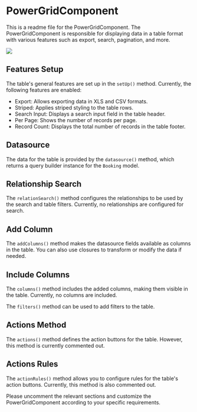 
# PowerGridComponent

This is a readme file for the PowerGridComponent. The PowerGridComponent is responsible for displaying data in a table format with various features such as export, search, pagination, and more.

![](https://i.ibb.co/hyC0v7L/Screenshot-from-2023-06-23-21-02-33.png)


## Features Setup

The table's general features are set up in the `setUp()` method. Currently, the following features are enabled:

- Export: Allows exporting data in XLS and CSV formats.
- Striped: Applies striped styling to the table rows.
- Search Input: Displays a search input field in the table header.
- Per Page: Shows the number of records per page.
- Record Count: Displays the total number of records in the table footer.

## Datasource

The data for the table is provided by the `datasource()` method, which returns a query builder instance for the `Booking` model.

## Relationship Search

The `relationSearch()` method configures the relationships to be used by the search and table filters. Currently, no relationships are configured for search.

## Add Column

The `addColumns()` method makes the datasource fields available as columns in the table. You can also use closures to transform or modify the data if needed.

## Include Columns

The `columns()` method includes the added columns, making them visible in the table. Currently, no columns are included.

The `filters()` method can be used to add filters to the table.

## Actions Method

The `actions()` method defines the action buttons for the table. However, this method is currently commented out.

## Actions Rules

The `actionRules()` method allows you to configure rules for the table's action buttons. Currently, this method is also commented out.

Please uncomment the relevant sections and customize the PowerGridComponent according to your specific requirements.
